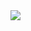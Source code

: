 <img src="http://mazassumnida.wtf/api/v2/generate_badge?boj=dnwn3311">

<!-- <a  href ="https://excellent-clipper-3ca.notion.site/a8b1b9927ace4f20abd070ed9c1015cd"> -->
<!-- <img src="https://img.shields.io/badge/Notion-000000?style=flat-square&logo=Notion&logoColor=white"/> -->
</p>
